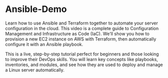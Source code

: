 # Ansible-Demo
Learn how to use Ansible and Terraform together to automate your server configuration in the cloud. This video is a complete guide to Configuration Management and Infrastructure as Code (IaC). We'll show you how to provision a new EC2 instance on AWS with Terraform, then automatically configure it with an Ansible playbook.

This is a live, step-by-step tutorial perfect for beginners and those looking to improve their DevOps skills. You will learn key concepts like playbooks, inventories, and modules, and see how they are used to deploy and manage a Linux server automatically.
